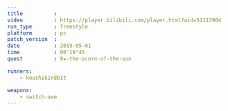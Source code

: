 ```yaml
---
title          :
video          : https://player.bilibili.com/player.html?aid=51113904
run_type       : freestyle
platform       : pc
patch_version  : 
date           : 2019-05-01
time           : 06'19"45
quest          : 9★-the-scorn-of-the-sun

runners:
    - koushikin8bit

weapons:
    - switch-axe
---
```

